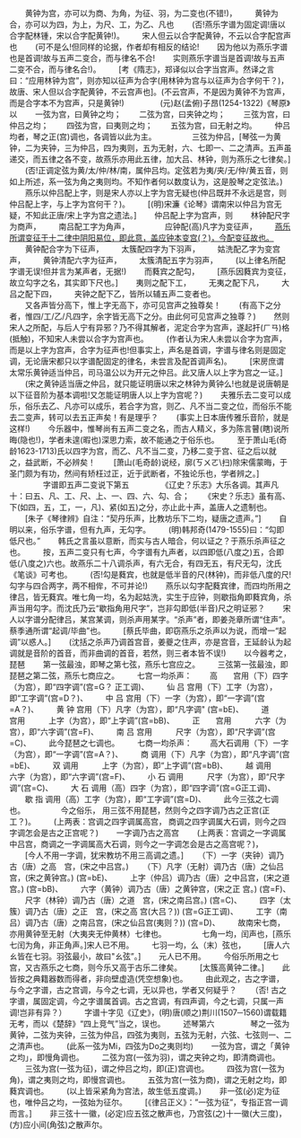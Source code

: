 <!-- { "loadSidebar": true } -->
　　黄钟为宫，亦可以为商、为角，为征、羽，为二变也(不错!)，
　　黄钟为合，亦可以为四，为上，为尺、工，为乙、凡也
　　(否!燕乐字谱为固定调!唐以合字配林锺，宋以合字配黄钟!)。
　　宋人但云以合字配黄钟，不云以合字配宫声也
　　(可不是么!但同样的论据，作者却有相反的结论!
　　因为他以为燕乐字谱也是首调!故与五声二变合，而与律名不合!
　　实则燕乐字谱当是首调!故与五声二变不合，而与律名合!)。
　　[考《隋志》，郑译似以合字当宫声。然译之言曰：“应用林钟为宫”，则亦知以征声为合字(用林钟为宫与以征声为合字何干？)，故唐、宋人但以合字配黄钟，不云宫声也]。(不云宫声，不是因为黄钟不为宫声，而是合字本不为宫声，只是黄钟!)
　　 
　　(元)赵(孟俯)子昂(1254-1322)《琴原》以
　　一弦为宫，曰黄钟之均；
　　二弦为宫，曰夹钟之均；
　　三弦为宫，曰仲吕之均；
　　四弦为宫，曰夷则之均；
　　五弦为宫，曰无射之均。
　　仲吕均者，琴之正(宫)调也，各调皆以此为主。
　　 
　　三弦为仲吕，[琴弦一为黄钟，二为夹钟，三为仲吕，四为夷则，五为无射，六、七即一、二之清声。五声虽递交，而五律之各不变，故燕乐亦用此五律，加大吕、林钟，则为燕乐之七律矣。]
　　(否!正调定弦为黄/太/仲/林/南，属仲吕均。定弦若为夷/夹/无/仲/黄五音，则如上所述，系一弦为角之夷则均。不知作者何以数度认为，这是股琴之定弦法。)
　　燕乐以仲吕配上字，则是宋人亦以上字为宫无疑也(仲吕既并不永远是宫，则仲吕配上字，与上字为宫何干？)。
　　[(明)宋濂《论琴》谓南宋以仲吕为宫无疑，不知此正唐/宋上字为宫之遗法。]
　　仲吕配上字为宫声，则
　　林钟配尺字为商声，
　　南吕配工字为角声，
　　
　　应钟配(高)凡字为变征声，
　　[燕乐所谓变征于十二律中阴阳易位，即此意，盖应钟本变宫(？)，今配变征故也。](此说无理!不堪一驳。)  
　　黄钟配合字为下征声，
　　太簇配四字为下羽声，
　　姑洗配乙字为变宫声，
　　黄钟清配六字为征声，
　　太簇清配五字为羽声，
　　(以上律名所配字谱无误!但并言为某声者，无据!)
　　而蕤宾之配勾，
　　[燕乐因蕤宾为变征，故立勾字之名，其实即下尺也。]
　　夷则之配下工，
　　无夷之配下凡，
　　大吕之配下四，
　　夹钟之配下乙，皆所以辅五声二变者也。  
　　又各声皆分高下，惟上字无高下，亦可见宫声之独尊矣！
　　(有高下之分者，惟四/工/乙/凡四字，余字皆无高下之分。由此何可见宫声之独尊？)
　　然则宋人之所配，与后人宁有异邪？乃不得其解者，泥定合字为宫声，遂起扞(ㄏㄢ\)格(抵触)，不知宋人未尝以合字为宫声也。
　　(作者认为宋人未尝以合字为宫声，而是以上字为宫声，合字为征声也!但事实上，声名是首调，字谱与律名则是固定调，无论唐宋都只以字谱配固定的律名，未尝言及配首调声名)。
　　[宋房庶谓太常乐黄钟适当仲吕，司马温公以为开元之仲吕。此又唐人以上字为宫之一证。]
　　(宋之黄钟适当唐之仲吕，就只能证明唐以宋之林钟为黄钟么!也就是说唐朝是以下征音阶为基本调啦!又怎能证明唐人以上字为宫呢？)
　　夫雅乐去二变可以成乐，俗乐去乙、凡亦可以成乐，若合字为宫，则乙、凡不当二变之位，而俗乐不能去二变声，转可以去五正声矣！有是理乎？
　　(事实上日本唐传雅乐音阶，就是这样!)
　　今乐器中，惟琴尚有五声二变之名，而古人精义，多为陈言瞽(瞎)说所晦(隐也!)，学者未遑(暇也)深思力索，故不能通之于俗乐也。
　　至于萧山毛(奇龄1623-1713)氏以四字为宫，而乙、凡不当二变，乃移二变于宫、征之后以就之，益武断，不必辨矣！
　　[萧山(毛奇龄)说经，廓(ㄎㄨㄛ\扫)除宋儒蒙晦，于圣门颇为有功，然间有矫枉过正，近于武断者，不独论乐也，学者辨之。]
　　 
　　字谱即五声二变说下第五
　　 
　　《辽史？乐志》大乐各调。其声凡十：曰五、凡、工、尺、上、一、四、六、勾、合；
　　《宋史？乐志》虽有高、下(如四，五，工，一，凡)、紧(如五)之分，亦止此十声，盖唐人之遗制也。
　　[朱子《琴律辨》自注：“契丹乐声，比教坊乐下二均，疑唐之遗声。”]
　　自明以来，俗乐字谱，但有九声，无勾字。
　　(明)韩邦奇(1479-1555)曰：“勾即低尺也。”
　　韩氏之言虽以意断，而实与古人暗合，何以证之？于燕乐杀声征之也。
　　按，五声二变只有七声，今字谱有九声者，以四即低(八度之)五，合即低(八度之)六也。故燕乐二十八调杀声，有六无合，有四无五，有尺无勾，沈氏《笔谈》可考也。
　　(否!勾是蕤宾，也就是低半音的尺(林钟)，而非低八度的尺!勾字与四合两字，两不相侔，不可并论!)
　　燕乐以勾字配蕤宾律，而四均所用之律吕，皆无蕤宾。唯七角一均，名为起姑洗，实生于应钟，则歇指角即蕤宾角，杀声当用勾字。而沈氏乃云“歇指角用尺字”，岂非勾即低(半音)尺之明证邪？
　　宋人以字谱分配律吕，某宫某调，则杀声用某字。“杀声”者，即姜尧章所谓“住声”。蔡季通所谓“起调/毕曲”也。
　　[蔡氏毕曲，即窃燕乐之杀声以为说，而增一“起调”以惑人。]
　　(沈括之杀声乃调首宫音，姜夔之住声，亦是宫音，王延龄认为起调就是音阶的首音，而非曲调的首音，若然，则三者本皆不误!)
　　以今器考之，琵琶
　　第一弦最浊，即琴之第七弦，燕乐七宫应之。
　　三弦第一弦最浊，即琵琶之第二弦，燕乐七商应之。
　　七宫一均杀声：
　　高　　宫用（下）四字（为宫），即“四字调”(宫=G？ 正工调)、
　　仙 吕 宫用（下）工字（为宫），即“工字调”(宫=D？)、
　　中 吕 宫用（下）一字（为宫），即“一字调”(宫=A？)、
　　黄 钟 宫用（下）凡字（为宫），即“凡字调" (宫=bE)、
　　道　　宫用　　　上字（为宫），即“上字调”(宫=bB)、
　　正　　宫用　　　六字（为宫），即“六字调”(宫=F)、
　　南 吕 宫用　　　尺字（为宫），即“尺字调”(宫=C)、
　　此今琵琶之七调也。
　　七商一均杀声：
　　高大石调用（下）一字（为宫），即“一字调”(宫=A？)、
　　商    调用（下）凡字（为宫），即“凡字调”(宫=bE)、
　　双    调用　　　上字（为宫），即“上字调”(宫=bB)、
　　越    调用　　　六字（为宫），即“六字调”(宫=F)、
　　小 石 调用　　　尺字（为宫），即“尺字调”(宫=C)、
　　大 石 调用（高）四字（为宫），即“四字调”(宫=G正工调)、
　　歇 指 调用（高）工字（为宫），即“工字调”(宫=D)、
　　此今三弦之七调也。
　　 
　　今之俗乐， 用三弦不用琵琶，然则今之四字调乃古之正宫(正工？)。
　　(上两表：宫调之四字调属高宫， 商调之四字调属大石调，则今之四字调怎会是古之正宫呢？)
　　一字调乃古之高宫
　　(上两表：宫调之一字调属中吕宫，商调之一字调属高大石调，则今之一字调怎会是古之高宫呢？)，
　　[今人不用一字调，犹宋教坊不用三高调之遗。]
　　（下）一字（夹钟）调乃古（唐）之高　宫，(宋之中吕宫。) 
　　（下）凡字（无射）调乃古（唐）之仙吕宫，(宋之黄钟宫。) (宫=bE)、
　　上字（仲吕）调乃古（唐）之中吕宫，(宋之道  宫。) (宫=bB)、
　　六字（黄钟）调乃古（唐）之黄钟宫，(宋之正  宫。) (宫=F)、
　　尺字（林钟）调乃古（唐）之道　宫，(宋之南吕宫。) (宫=C)、
　　四字（太簇）调乃古（唐）之正　宫，(宋之高  宫(大吕？)) (宫=G正工调)、
　　工字（南吕）调乃古（唐）之南吕宫，(宋之仙吕宫(夷则？)) (宫=D)、
　　故南宋七商，亦用黄钟至无射（大夷夹无仲黄林）七律也。
　　 
　　七角一均，闰声也，[燕乐七闰为角，非正角声。]宋人已不用。
　　七羽一均，么（末）弦也，
　　[唐人六ㄠ皆在七羽。羽弦最小，故曰"ㄠ弦”。]
　　元人已不用。
　　今俗乐所用之七宫，又古燕乐之七商，则今乐又高于古乐二律矣。
　　[太簇高黄钟二律。]
　　此皆按之典籍器数而得者，非向壁虚造(凭空想象)也。
　　由此观之，古之字谱，与今之字谱，古之宫调，与今之七调，无以异也，学者又何疑乎？
　　（否! 古之字谱，属固定调，今之字谱属首调。古之宫调，有四声调，今之七调，只属一声调!岂非有异？）
　　字谱十字见《辽史》，(明)唐(顺之)荆川(1507─1560)谓载籍无考，而以《楚辞》“四上竞气”当之，误也。
　　述琴第六
　　 
　　琴之一弦为黄钟，二弦为夹钟，三弦为仲吕，四弦为夷则，五弦为无射，六弦、七弦则一、二之清声也。
　　(此系一弦为Mi，四弦为Do之夷则均)
　　一弦为宫，谓之「黄钟之均」，即慢角调也。
　　二弦为宫(一弦为羽)，谓之夹钟之均，即清商调也。
　　三弦为宫(一弦为征)，谓之仲吕之均，即(正)宫调也。
　　四弦为宫(一弦为角)，谓之夷则之均，即慢宫调也。
　　五弦为宫(一弦为商)，谓之无射之均，即蕤宾调也。
　　(以上皆采紧角为宫法，故生低五度调。)
　　非一弦(必)定为征也，唯仲吕之均，一弦始为征尔。
　　[《律吕正义》：”一弦为征”，专指正宫一调而言。]
　　非三弦十一徽，(必定)应五弦之散声也，乃宫弦(之)十一徽(大三度)，(方)应小间(角弦)之散声尔。

